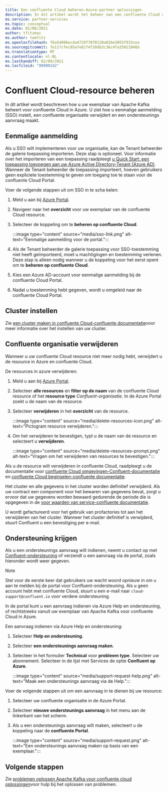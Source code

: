 ```yaml
---
title: Een confluente Cloud beheren-Azure-partner oplossingen
description: In dit artikel wordt het beheer van een confluente Cloud op de Azure Portal beschreven. Eenmalige aanmelding instellen, een confluente organisatie verwijderen en ondersteuning krijgen.
ms.service: partner-services
ms.topic: conceptual
ms.date: 02/08/2021
author: tfitzmac
ms.author: tomfitz
ms.openlocfilehash: f8a54096ecda4729f7070120a02be3055f933cea
ms.sourcegitcommit: 7e117cfec95a7e61f4720db3c36c4fa35021846b
ms.translationtype: MT
ms.contentlocale: nl-NL
ms.lasthandoff: 02/09/2021
ms.locfileid: "99989142"
---
```

# <a name="manage-the-confluent-cloud-resource"></a>Confluent Cloud-resource beheren

In dit artikel wordt beschreven hoe u uw exemplaar van Apache Kafka beheert voor confluente Cloud in Azure. U ziet hoe u eenmalige aanmelding (SSO) instelt, een confluente organisatie verwijdert en een ondersteunings aanvraag maakt.

## <a name="single-sign-on"></a>Eenmalige aanmelding

Als u SSO wilt implementeren voor uw organisatie, kan de Tenant beheerder de galerie toepassing importeren. Deze stap is optioneel. Voor informatie over het importeren van een toepassing raadpleegt [u Quick Start: een toepassing toevoegen aan uw Azure Active Directory-Tenant (Azure AD)](../../active-directory/manage-apps/add-application-portal.md). Wanneer de Tenant beheerder de toepassing importeert, hoeven gebruikers geen expliciete toestemming te geven om toegang toe te staan voor de confluente Cloud Portal.

Voer de volgende stappen uit om SSO in te scha kelen:

1. Meld u aan bij [Azure Portal](https://portal.azure.com).
1. Navigeer naar het **overzicht** voor uw exemplaar van de confluente Cloud resource.
1. Selecteer de koppeling om te **beheren op confluente Cloud**.

   :::image type="content" source="media/sso-link.png" alt-text="Eenmalige aanmelding voor de portal.":::

1. Als de Tenant beheerder de galerie toepassing voor SSO-toestemming niet heeft geïmporteerd, moet u machtigingen en toestemming verlenen. Deze stap is alleen nodig wanneer u de koppeling voor het eerst opent om te **beheren op confluente Cloud**.
1. Kies een Azure AD-account voor eenmalige aanmelding bij de confluente Cloud Portal.
1. Nadat u toestemming hebt gegeven, wordt u omgeleid naar de confluente Cloud Portal.

## <a name="set-up-cluster"></a>Cluster instellen

Zie [een cluster maken in confluente Cloud-confluente documentatie](https://docs.confluent.io/cloud/current/clusters/create-cluster.html)voor meer informatie over het instellen van uw cluster.

## <a name="delete-confluent-organization"></a>Confluente organisatie verwijderen

Wanneer u uw confluente Cloud resource niet meer nodig hebt, verwijdert u de resource in Azure en confluente Cloud.

De resources in azure verwijderen:

1. Meld u aan bij [Azure Portal](https://portal.azure.com).
1. Selecteer **alle resources** en **filter op de naam** van de confluente Cloud resource of het **resource type** _Confluent-organisatie_. In de Azure Portal zoekt u de naam van de resource.
1. Selecteer **verwijderen** in het **overzicht** van de resource.

    :::image type="content" source="media/delete-resources-icon.png" alt-text="Pictogram resource verwijderen.":::

1. Om het verwijderen te bevestigen, typt u de naam van de resource en selecteert u **verwijderen**.

    :::image type="content" source="media/delete-resources-prompt.png" alt-text="Vragen om het verwijderen van resources te bevestigen.":::

Als u de resource wilt verwijderen in confluente Cloud, raadpleegt u de documentatie voor [confluente Cloud omgevingen-Confluent-documentatie](https://docs.confluent.io/current/cloud/using/environments.html) en [confluente Cloud beginselen-confluente documentatie](https://docs.confluent.io/current/cloud/using/cloud-basics.html).

Het cluster en alle gegevens in het cluster worden definitief verwijderd. Als uw contract een component voor het bewaren van gegevens bevat, zorgt u ervoor dat uw gegevens worden bewaard gedurende de periode die is opgegeven in de [voor waarden van service-confluente documentatie](https://www.confluent.io/confluent-cloud-tos).

U wordt gefactureerd voor het gebruik van profactories tot aan het verwijderen van het cluster. Wanneer het cluster definitief is verwijderd, stuurt Confluent u een bevestiging per e-mail.

## <a name="get-support"></a>Ondersteuning krijgen

Als u een ondersteunings aanvraag wilt indienen, neemt u contact op met [Confluent-ondersteuning](https://support.confluent.io) of verzendt u een aanvraag via de portal, zoals hieronder wordt weer gegeven.

> [!NOTE]
> Stel voor de eerste keer dat gebruikers uw wacht woord opnieuw in om u aan te melden bij de portal voor Confluent-ondersteuning. Als u geen account hebt met confluente Cloud, stuurt u een e-mail naar `cloud-support@confluent.io` voor verdere ondersteuning.

In de portal kunt u een aanvraag indienen via Azure Help en ondersteuning, of rechtstreeks vanuit uw exemplaar van Apache Kafka voor confluente Cloud in Azure.

Een aanvraag indienen via Azure Help en ondersteuning:

1. Selecteer **Help en ondersteuning**.
1. Selecteer **een ondersteunings aanvraag maken**.
1. Selecteer in het formulier **Technical** voor **probleem type**. Selecteer uw abonnement. Selecteer in de lijst met Services de optie **Confluent op Azure**.

    :::image type="content" source="media/support-request-help.png" alt-text="Maak een ondersteunings aanvraag via de Help.":::

Voer de volgende stappen uit om een aanvraag in te dienen bij uw resource:

1. Selecteer uw confluente organisatie in de Azure Portal.
1. Selecteer **nieuwe ondersteunings aanvraag** in het menu aan de linkerkant van het scherm.
1. Als u een ondersteunings aanvraag wilt maken, selecteert u de koppeling naar de **confluente Portal**.

    :::image type="content" source="media/support-request.png" alt-text="Een ondersteunings aanvraag maken op basis van een exemplaar.":::

## <a name="next-steps"></a>Volgende stappen

Zie [problemen oplossen Apache Kafka voor confluente cloud oplossingen](troubleshoot.md)voor hulp bij het oplossen van problemen.
